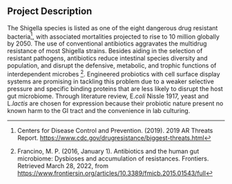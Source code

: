 ## Project Description

The Shigella species is listed as one of the eight dangerous drug resistant
bacteria[^CDC,2019], with associated mortalities projected to rise to 10
million globally by 2050. The use of conventional antibiotics aggravates the
multidrug resistance of most Shigella strains. Besides aiding in the selection
of resistant pathogens, antibiotics reduce intestinal species diversity and
population, and disrupt the defensive, metabolic, and trophic functions of
interdependent microbes [^Francino,2016]. Engineered probiotics with cell
surface display systems are promising in tackling this problem due to a weaker
selective pressure and specific binding proteins that are less likely to
disrupt the host gut microbiome. Through literature review, E.*coli* Nissle
1917, yeast and L.*lactis* are chosen for expression because their probiotic
nature present no known harm to the GI tract and the convenience in lab
culturing.

[^CDC,2019]: Centers for Disease Control and Prevention. (2019). 2019 AR
Threats Report. <https://www.cdc.gov/drugresistance/biggest-threats.html>

[^Francino,2016]: Francino, M. P. (2016, January 1). Antibiotics and the human
gut microbiome: Dysbioses and accumulation of resistances. Frontiers. Retrieved
March 28, 2022, from
<https://www.frontiersin.org/articles/10.3389/fmicb.2015.01543/full>
